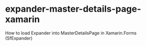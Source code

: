 # expander-master-details-page-xamarin
How to load Expander into MasterDetailsPage in Xamarin.Forms (SfExpander)
